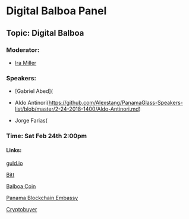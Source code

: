 # Digital Balboa Panel

## Topic: Digital Balboa

### Moderator:

 * [Ira Miller](https://github.com/Alexstang/PanamaGlass-Speakers-list/blob/master/2-24-2018-0900/IraMiller-guld.md)
 
### Speakers:

 * [Gabriel Abed](
 
 * Aldo Antinori(https://github.com/Alexstang/PanamaGlass-Speakers-list/blob/master/2-24-2018-1400/Aldo-Antinori.md)
 
 * Jorge Farias(
 
### Time: Sat Feb 24th 2:00pm

#### Links:

[guld.io](guld.io)

[Bitt](https://www.bitt.com/)

[Balboa Coin](https://pty.glass/docs/balboa-coin.html)

[Panama Blockchain Embassy](https://embassypty.com/en/)

[Cryptobuyer](https://cryptobuyer.io/en/)
